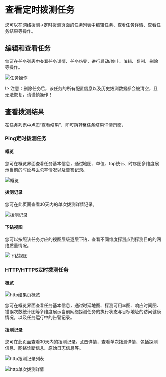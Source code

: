 # 查看定时拨测任务

您可以在网络拨测->定时拨测页面的任务列表中编辑任务、查看任务详情、查看任务结果等操作。

## 编辑和查看任务

您可在任务列表中查看任务详情、任务结果，进行启动/停止、编辑、复制、删除等操作。

![任务操作](D:\Documents\GitHub\undt\images\任务列表操作.png)

!> 注意：删除任务后，该任务的所有配置信息以及历史拨测数据都会被清空，且无法恢复，请谨慎操作！

## 查看拨测结果

在任务列表中点击“查看结果”，即可跳转至任务结果详情页面。

### Ping定时拨测任务

#### 概览

您可在概览界面查看任务基本信息，通过地图、单值、top统计、时序图多维度展示当前的时延与丢包率情况以及告警记录。

![概览](D:\Documents\GitHub\undt\images\结果页概览.png)

#### 拨测记录

您可在此页面查看30天内的单次拨测详情记录。

![拨测记录](D:\Documents\GitHub\undt\images\拨测记录列表.png)

#### 下钻视图

您可以按照该任务对应的视图层级逐层下钻，查看不同维度探测点到探测目的的网络质量情况。

![下钻视图](D:\Documents\GitHub\undt\images\下钻视图.png)

### HTTP/HTTPS定时拨测任务

#### 概览

![http结果页概览](D:\Documents\Github\undt\images\http结果页概览.png)

您可在概览界面查看任务基本信息，通过时延地图、探测可用率图、响应时间图、错误次数统计图等多维度展示当前网络探测任务的执行状态与目标地址的访问健康情况，以及任务运行中的告警记录。

#### 拨测记录

您可在此页面查看30天内的拨测记录。点击详情，查看单次拨测详情，包括探测信息、网络诊断信息、原始日志信息等。

![http拨测记录列表](D:\Documents\GitHub\undt\images\http拨测记录列表.png)

![http单次拨测详情](D:\Documents\Github\undt\images\http单次拨测详情.png)

